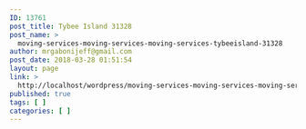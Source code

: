 ```yaml
---
ID: 13761
post_title: Tybee Island 31328
post_name: >
  moving-services-moving-services-moving-services-tybeeisland-31328
author: mrgabonijeff@gmail.com
post_date: 2018-03-28 01:51:54
layout: page
link: >
  http://localhost/wordpress/moving-services-moving-services-moving-services-tybeeisland-31328/
published: true
tags: [ ]
categories: [ ]
---
```


